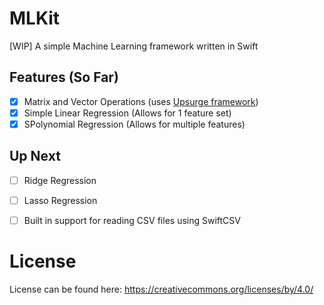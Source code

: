 # MLKit
[WIP] A simple Machine Learning framework written in Swift

## Features (So Far)

- [x] Matrix and Vector Operations (uses [Upsurge framework](https://github.com/aleph7/Upsurge))
- [x] Simple Linear Regression (Allows for 1 feature set)
- [x] SPolynomial Regression (Allows for multiple features)

## Up Next
- [ ] Ridge Regression
- [ ] Lasso Regression
- [ ] Built in support for reading CSV files using SwiftCSV 


# License
License can be found here: https://creativecommons.org/licenses/by/4.0/
